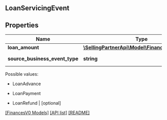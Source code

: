 ## LoanServicingEvent

## Properties

Name | Type | Description | Notes
------------ | ------------- | ------------- | -------------
**loan_amount** | [**\SellingPartnerApi\Model\FinancesV0\Currency**](Currency.md) |  | [optional]
**source_business_event_type** | **string** | The type of event.

Possible values:

* LoanAdvance

* LoanPayment

* LoanRefund | [optional]

[[FinancesV0 Models]](../) [[API list]](../../Api) [[README]](../../../README.md)
